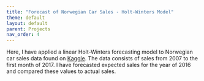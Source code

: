 ```yaml
---
title: "Forecast of Norwegian Car Sales - Holt-Winters Model"
theme: default
layout: default
parent: Projects
nav_order: 4
---
```


Here, I have applied a linear Holt-Winters forecasting model to Norwegian car sales data found on [Kaggle](https://www.kaggle.com/dmi3kno/newcarsalesnorway). The data consists of sales from 2007 to the first month of 2017. I have forecasted expected sales for the year of 2016 and compared these values to actual sales.
